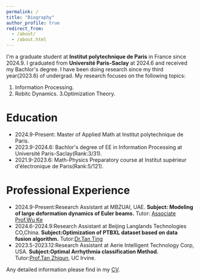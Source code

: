 ```yaml
---
permalink: /
title: "Biography"
author_profile: true
redirect_from: 
  - /about/
  - /about.html
---
```


I'm a graduate student at **Institut polytechnique de Paris** in France since 2024.9. I graduated from **Université Paris-Saclay** at 2024.6 and received my Bachlor's degree. I have been doing research since my third year(2023.6) of undergrad. My research focuses on the following topics:
1. Information Processing.
2. Robitc Dynamics.
3.Optimization Theory.

Education
======
- 2024.9-Present: Master of Applied Math at Institut polytechnique de Paris.
- 2023.9-2024.6: Bachlor's degree of EE in Information Processing at Université Paris-Saclay(Rank:3/31).
- 2021.9-2023.6: Math-Physics Preparatory course at Institut supérieur d'électronique de Paris(Rank:5/121).

Professional Experience
======
- 2024.9-Present:Research Assistant at MBZUAI, UAE.
  **Subject: Modeling of large deformation dynamics of Euler beams.**
  Tutor: [Associate Prof.Wu Ke](https://sobothub.github.io/)
- 2024.6-2024.9:Research Assistant at Beijing Langlands Technologies CO,China.
  **Subject:Optimization of PTBXL dataset based on data fusion algorithm.**
  Tutor:[Dr.Tan Ting](https://www.researchgate.net/profile/Ting-Tan-17)
- 2023.5-2023.12:Research Assistant at Aerie Intelligent Technology Corp, USA.
  **Subject:Optimal Arrhythmia classification Method.**
  Tutor:[Prof.Tan Zhiqun](https://faculty.uci.edu/profile/?facultyId=5573), UC Irvine.

Any detailed information please find in my [CV](../assets/CV.pdf).

